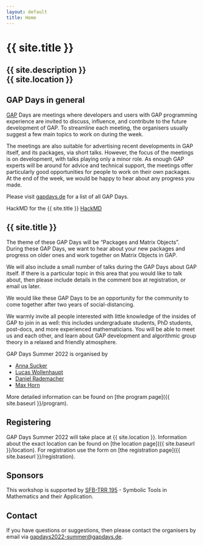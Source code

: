 ```yaml
---
layout: default
title: Home
---
```


# {{ site.title }}

## {{ site.description }}<br> {{ site.location }}

## GAP Days in general

[GAP](https://www.gap-system.org/) Days are meetings where developers and users
with GAP programming experience are invited to discuss, influence, and
contribute to the future development of GAP. To streamline each meeting, the
organisers usually suggest a few main topics to work on during the week.

The meetings are also suitable for advertising recent developments in GAP
itself, and its packages, via short talks.  However, the focus of the meetings
is on development, with talks playing only a minor role.  As enough GAP experts
will be around for advice and technical support, the meetings offer particularly
good opportunities for people to work on their own packages. At the end of the
week, we would be happy to hear about any progress you made.

Please visit [gapdays.de](https://www.gapdays.de) for a list of all GAP Days.

HackMD for the {{ site.title }} [HackMD](https://hackmd.io/Zx09dY1UQMyOmUfrpPk9dg)

## {{ site.title }}

The theme of these GAP Days will be “Packages and Matrix Objects”.
During these GAP Days, we want to hear about your new packages and progress on older 
ones and work together on Matrix Objects in GAP.

We will also include a small number of talks during the GAP Days about GAP itself. 
If there is a particular topic in this area that
you would like to talk about, then please include details in the comment
box at registration, or email us later.

We would like these GAP Days to be an opportunity for the community to come together 
after two years of social-distancing. 

We warmly invite all people interested with
little knowledge of the insides of GAP to join in as well: this includes undergraduate
students, PhD students, post-docs, and more experienced mathematicians. You will
be able to meet us and each other, and learn about GAP development and
algorithmic group theory in a relaxed and friendly atmosphere.

GAP Days Summer 2022 is organised by

* [Anna Sucker](https://www.art.rwth-aachen.de/cms/MATHB/Der-Lehrstuhl/Team/Wissenschaftliche-Beschaeftigte/~qylbk/Anna-Sucker/?allou=1)
* [Lucas Wollenhaupt](https://www.mathematik.rwth-aachen.de/cms/Mathematik/Die-Fachgruppe/Institute-Lehrstuehle/Personen/~bkbg/Mitarbeiter-CAMPUS-/?gguid=0xC2328DD054F9C3448D51BC45C68F449F&lidx=1&allou=1)
* [Daniel Rademacher](https://www.art.rwth-aachen.de/cms/MATHB/Der-Lehrstuhl/Team/Wissenschaftliche-Beschaeftigte/~mfzlh/Daniel-Rademacher/?lidx=1&allou=1)
* [Max Horn](https://www.mathematik.uni-kl.de/en/agag/people/head/prof-dr-max-horn/seite)

More detailed information can be found on [the program page]({{ site.baseurl }}/program).


## Registering

GAP Days Summer 2022 will take place at {{ site.location }}. Information
about the exact location can be found on [the location
page]({{ site.baseurl }}/location). For registration use the form on [the registration page]({{ site.baseurl }}/registration).

## Sponsors

This workshop is supported by [SFB-TRR 195](https://www.computeralgebra.de/sfb/) - Symbolic Tools in Mathematics and their Application.

## <a name="contact"></a> Contact

If you have questions or suggestions, then please contact the organisers by
email via [gapdays2022-summer@gapdays.de](mailto:gapdays2022-summer@gapdays.de).
